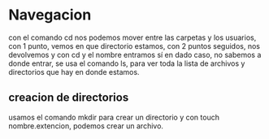 # Navegacion
con el comando cd nos podemos mover entre las carpetas y los usuarios, con 1 punto, vemos en que directorio estamos, con 2 puntos seguidos, nos devolvemos y con cd y el nombre entramos 
sí en dado caso, no sabemos a donde entrar, se usa el comando ls, para ver toda la lista de archivos y directorios que hay en donde estamos.
## creacion de directorios
usamos el comando mkdir para crear un directorio y con touch nombre.extencion, podemos crear un archivo.